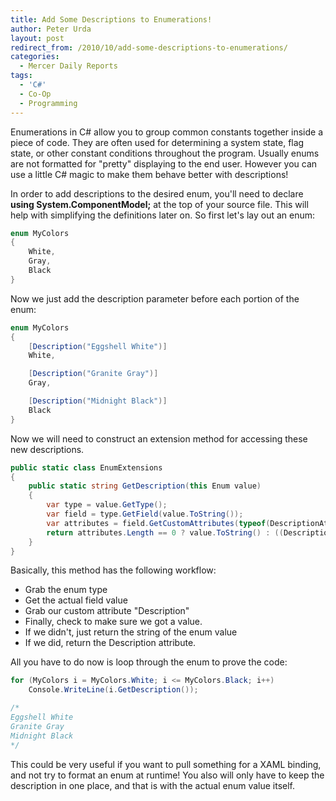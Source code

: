 ```yaml
---
title: Add Some Descriptions to Enumerations!
author: Peter Urda
layout: post
redirect_from: /2010/10/add-some-descriptions-to-enumerations/
categories:
  - Mercer Daily Reports
tags:
  - 'C#'
  - Co-Op
  - Programming
---
```

Enumerations in C# allow you to group common constants together inside a piece of code. They are often used for determining a system state, flag state, or other constant conditions throughout the program. Usually enums are not formatted for "pretty" displaying to the end user. However you can use a little C# magic to make them behave better with descriptions!

In order to add descriptions to the desired enum, you'll need to declare **using System.ComponentModel;** at the top of your source file. This will help with simplifying the definitions later on. So first let's lay out an enum:

```csharp
enum MyColors
{
    White,
    Gray,
    Black
}
```

Now we just add the description parameter before each portion of the enum:

```csharp
enum MyColors
{
    [Description("Eggshell White")]
    White,

    [Description("Granite Gray")]
    Gray,

    [Description("Midnight Black")]
    Black
}
```

Now we will need to construct an extension method for accessing these new descriptions.

```csharp
public static class EnumExtensions
{
    public static string GetDescription(this Enum value)
    {
        var type = value.GetType();
        var field = type.GetField(value.ToString());
        var attributes = field.GetCustomAttributes(typeof(DescriptionAttribute), false);
        return attributes.Length == 0 ? value.ToString() : ((DescriptionAttribute)attributes[0]).Description;
    }
}
```

Basically, this method has the following workflow:

  * Grab the enum type
  * Get the actual field value
  * Grab our custom attribute "Description"
  * Finally, check to make sure we got a value.
  * If we didn't, just return the string of the enum value
  * If we did, return the Description attribute.

All you have to do now is loop through the enum to prove the code:

```csharp
for (MyColors i = MyColors.White; i <= MyColors.Black; i++)
    Console.WriteLine(i.GetDescription());

/*
Eggshell White
Granite Gray
Midnight Black
*/
```

This could be very useful if you want to pull something for a XAML binding, and not try to format an enum at runtime! You also will only have to keep the description in one place, and that is with the actual enum value itself.

